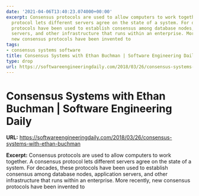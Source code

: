 ```yaml
---
date: '2021-04-06T13:40:23.074000+00:00'
excerpt: Consensus protocols are used to allow computers to work together. A consensus
  protocol lets different servers agree on the state of a system. For decades, these
  protocols have been used to establish consensus among database nodes, application
  servers, and other infrastructure that runs within an enterprise. More recently,
  new consensus protocols have been invented to
tags:
- consensus systems software
title: Consensus Systems with Ethan Buchman | Software Engineering Daily
type: drop
url: https://softwareengineeringdaily.com/2018/03/26/consensus-systems-with-ethan-buchman
---
```


# Consensus Systems with Ethan Buchman | Software Engineering Daily

**URL:** https://softwareengineeringdaily.com/2018/03/26/consensus-systems-with-ethan-buchman

**Excerpt:** Consensus protocols are used to allow computers to work together. A consensus protocol lets different servers agree on the state of a system. For decades, these protocols have been used to establish consensus among database nodes, application servers, and other infrastructure that runs within an enterprise. More recently, new consensus protocols have been invented to
